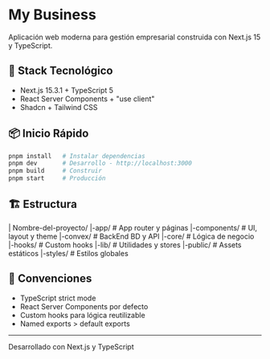# My Business

Aplicación web moderna para gestión empresarial construida con Next.js 15 y TypeScript.

## 🚀 Stack Tecnológico

- Next.js 15.3.1 + TypeScript 5
- React Server Components + "use client"
- Shadcn + Tailwind CSS


## 📦 Inicio Rápido

```bash
pnpm install   # Instalar dependencias
pnpm dev       # Desarrollo - http://localhost:3000
pnpm build     # Construir
pnpm start     # Producción
```

## 🏗️ Estructura

| Nombre-del-proyecto/
|-app/  # App router y páginas
|-components/ # UI, layout y theme
|-convex/ # BackEnd BD y API
|-core/ # Lógica de negocio 
|-hooks/  # Custom hooks
|-lib/    # Utilidades y stores
|-public/   # Assets estáticos
|-styles/   # Estilos globales


## 📝 Convenciones

- TypeScript strict mode
- React Server Components por defecto
- Custom hooks para lógica reutilizable
- Named exports > default exports

---
Desarrollado con Next.js y TypeScript